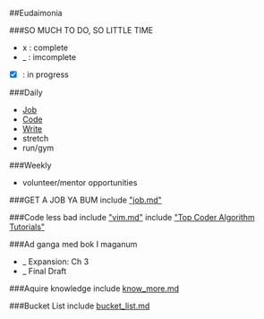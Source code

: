 ##Eudaimonia

###SO MUCH TO DO, SO LITTLE TIME
*  x  : complete
*  _  : imcomplete
* [x] : in progress

###Daily
* [Job](#job)
* [Code](#code-less-bad)
* [Write](#writing)
* stretch
* run/gym

###Weekly
* volunteer/mentor opportunities

###<a name="job"></a>GET A JOB YA BUM
include ["job.md"](https://github.com/jclif/eudaimonia/blob/master/job.md)

###<a name="code-less-bad"></a>Code less bad
include ["vim.md"](https://github.com/jclif/eudaimonia/blob/master/vim.md)
include ["Top Coder Algorithm Tutorials"](http://www.topcoder.com/tc?d1=tutorials&d2=alg_index&module=Static)

###<a name="writing"></a>Ad ganga med bok I maganum
* _ Expansion: Ch 3
* _ Final Draft

###Aquire knowledge
include [know_more.md](https://github.com/jclif/eudaimonia/blob/master/know_more.md)

###Bucket List
include [bucket_list.md](https://github.com/jclif/eudaimonia/blob/master/bucket_list.md)
